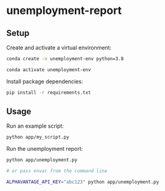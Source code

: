 # unemployment-report

## Setup


Create and activate a virtual environment:

```sh
conda create -n unemployment-env python=3.8

conda activate unemployment-env
```

Install package dependencies:

```sh
pip install -r requirements.txt
```

## Usage

Run an example script:

```sh
python app/my_script.py
```

Run the unemployment report:

```sh
python app/unemployment.py

# or pass envar from the command line

ALPHAVANTAGE_API_KEY="abc123" python app/unemployment.py
```